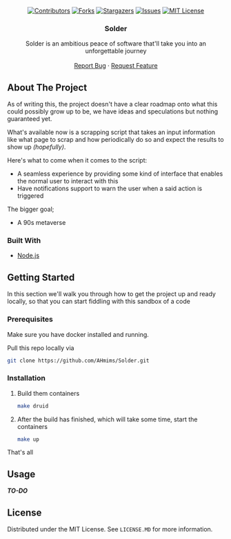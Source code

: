 <!-- SHIELDS -->

<div align="center">

[![Contributors][contributors-shield]][contributors-url]
[![Forks][forks-shield]][forks-url]
[![Stargazers][stars-shield]][stars-url]
[![Issues][issues-shield]][issues-url]
[![MIT License][license-shield]][license-url]
</div>

<!-- PROJECT INTRO -->

<div align="center">
    <h3 align="center">Solder</h3>
    <p align="center">
        Solder is an ambitious peace of software that'll take you into an unforgettable journey 
        <br />
        <br />
        <a href="https://github.com/ahmims/solder/issues">Report Bug</a>
        ·
        <a href="https://github.com/ahmims/solder/issues">Request Feature</a>
    </p>
</div>

<!-- ABOUT THE PROJECT -->
## About The Project

As of writing this, the project doesn't have a clear roadmap onto what this could possibly grow up to be, we have
ideas and speculations but nothing guaranteed yet.

What's available now is a scrapping script that takes an input information like what page to scrap and how periodically 
do so and expect the results to show up _(hopefully)_.

Here's what to come when it comes to the script:
* A seamless experience by providing some kind of interface that enables the normal user to interact with this
* Have notifications support to warn the user when a said action is triggered

The bigger goal;
* A 90s metaverse


<!-- BUILT WITH -->
### Built With

* [Node.js](https://nodejs.org/)

<!-- GETTING STARTED -->
## Getting Started

In this section we'll walk you through how to get the project up and ready locally, so that you can start fiddling 
with this sandbox of a code

### Prerequisites

Make sure you have docker installed and running.

Pull this repo locally via
  ```sh
  git clone https://github.com/AHmims/Solder.git
  ```

### Installation

1. Build them containers
   ```sh
   make druid
   ```
2. After the build has finished, which will take some time, start the containers
   ```sh
   make up
   ```

That's all


<!-- USAGE EXAMPLES -->
## Usage

**_TO-DO_**


<!-- LICENSE -->
## License

Distributed under the MIT License. See `LICENSE.MD` for more information.


<!-- MARKDOWN LINKS & IMAGES -->
<!-- https://www.markdownguide.org/basic-syntax/#reference-style-links -->
[contributors-shield]: https://img.shields.io/github/contributors/ahmims/solder.svg?style=flat
[contributors-url]: https://github.com/ahmims/solder/graphs/contributors
[forks-shield]: https://img.shields.io/github/forks/ahmims/solder.svg?style=flat
[forks-url]: https://github.com/ahmims/solder/network/members
[stars-shield]: https://img.shields.io/github/stars/ahmims/solder.svg?style=flat
[stars-url]: https://github.com/ahmims/solder/stargazers
[issues-shield]: https://img.shields.io/github/issues/ahmims/solder.svg?style=flat
[issues-url]: https://github.com/ahmims/solder/issues
[license-shield]: https://img.shields.io/github/license/ahmims/solder?style=flat
[license-url]: https://github.com/ahmims/solder/blob/master/LICENSE.md